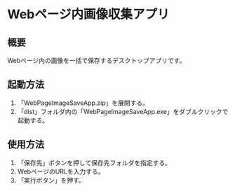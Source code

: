 <h1>Webページ内画像収集アプリ</h1>
<h2>概要</h2>
<p>Webページ内の画像を一括で保存するデスクトップアプリです。</p>
<h2>起動方法</h2>
<ol>
  <li>「WebPageImageSaveApp.zip」を展開する。</li>
  <li>「dist」フォルダ内の「WebPageImageSaveApp.exe」をダブルクリックで起動する。</li>
</ol>
<h2>使用方法</h2>
<ol>
  <li>「保存先」ボタンを押して保存先フォルダを指定する。</ii>
  <li>WebページのURLを入力する。</li>
  <li>「実行ボタン」を押す。</li>
</ol>
